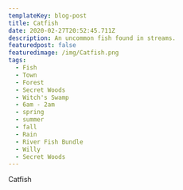 ```yaml
---
templateKey: blog-post
title: Catfish
date: 2020-02-27T20:52:45.711Z
description: An uncommon fish found in streams.
featuredpost: false
featuredimage: /img/Catfish.png
tags:
  - Fish
  - Town
  - Forest
  - Secret Woods
  - Witch's Swamp
  - 6am - 2am
  - spring
  - summer
  - fall
  - Rain
  - River Fish Bundle
  - Willy
  - Secret Woods
---
```

Catfish
